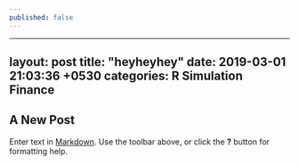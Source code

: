 ```yaml
---
published: false
---
```

---
layout: post
title:  "heyheyhey"
date:   2019-03-01 21:03:36 +0530
categories: R Simulation Finance
---

## A New Post

Enter text in [Markdown](http://daringfireball.net/projects/markdown/). Use the toolbar above, or click the **?** button for formatting help.
